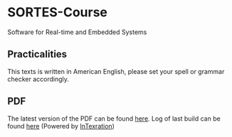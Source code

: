 SORTES-Course
=============

Software for Real-time and Embedded Systems

## Practicalities

This texts is written in American English, please set your spell or grammar checker accordingly.  

## PDF

The latest version of the PDF can be found [here](http://git.jonasdevlieghere.com:8000/out/SORTES-Course). Log of last build can be found [here](http://git.jonasdevlieghere.com:8000/log/SORTES-Course) (Powered by [InTexration](https://github.com/JDevlieghere/InTeXration))
